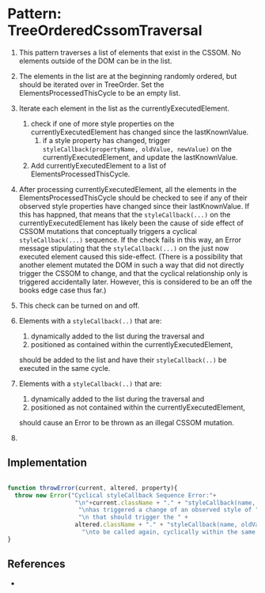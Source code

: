 # Pattern: TreeOrderedCssomTraversal

1. This pattern traverses a list of elements that exist in the CSSOM.
   No elements outside of the DOM can be in the list.

2. The elements in the list are at the beginning randomly ordered, but 
   should be iterated over in TreeOrder.
   Set the ElementsProcessedThisCycle to be an empty list.
   
3. Iterate each element in the list as the currentlyExecutedElement.
   1. check if one of more style properties on the currentlyExecutedElement 
      has changed since the lastKnownValue.
      1. if a style property has changed, trigger `styleCallback(propertyName, oldValue, newValue)` 
         on the currentlyExecutedElement, and update the lastKnownValue.
   2. Add currentlyExecutedElement to a list of ElementsProcessedThisCycle.

4. After processing currentlyExecutedElement, all the elements in the ElementsProcessedThisCycle
   should be checked to see if any of their observed style properties have changed since their lastKnownValue.
   If this has happned, that means that the `styleCallback(...)` on the currentlyExecutedElement
   has likely been the cause of side effect of CSSOM mutations that conceptually triggers a cyclical 
   `styleCallback(...)` sequence. If the check fails in this way, an Error message stipulating that the
   `styleCallback(...)` on the just now executed element caused this side-effect.
   (There is a possibility that another element mutated the DOM in such a way that did not directly trigger
   the CSSOM to change, and that the cyclical relationship only is triggered accidentally later.
   However, this is considered to be an off the books edge case thus far.)

5. This check can be turned on and off. 

6. Elements with a `styleCallback(..)` that are:
   1. dynamically added to the list during the traversal and 
   2. positioned as contained within the currentlyExecutedElement,
      
   should be added to the list and have their `styleCallback(..)` be executed in the same cycle.

7. Elements with a `styleCallback(..)` that are:
   1. dynamically added to the list during the traversal and 
   2. positioned as not contained within the currentlyExecutedElement,
   
   should cause an Error to be thrown as an illegal CSSOM mutation.
   
8. 

## Implementation

```javascript

function throwError(current, altered, property){
  throw new Error("Cyclical styleCallback Sequence Error:"+ 
                   "\n"+current.className + "." + "styleCallback(name, oldValue, newValue) " +
                    "\nhas triggered a change of an observed style of " + altered.className + ".style."+property + 
                    "\n that should trigger the " + 
                   altered.className + "." + "styleCallback(name, oldValue, newValue) "+
                     "\nto be called again, cyclically within the same frame.");
}
```

## References

 * 
